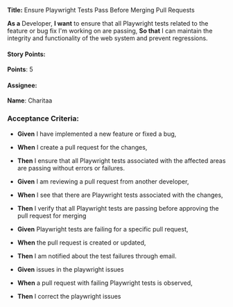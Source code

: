 **Title:** Ensure Playwright Tests Pass Before Merging Pull Requests

**As a** Developer,
**I want** to ensure that all Playwright tests related to the feature or bug fix I'm working on are passing,
**So that** I can maintain the integrity and functionality of the web system and prevent regressions.

#### Story Points:
**Points**: 5

#### Assignee:
**Name**: Charitaa

### Acceptance Criteria:
- **Given** I have implemented a new feature or fixed a bug,
- **When** I create a pull request for the changes,
- **Then** I ensure that all Playwright tests associated with the affected areas are passing without errors or failures.

- **Given** I am reviewing a pull request from another developer,
- **When** I see that there are Playwright tests associated with the changes,
- **Then** I verify that all Playwright tests are passing before approving the pull request for merging

- **Given** Playwright tests are failing for a specific pull request,
- **When** the pull request is created or updated,
- **Then** I am notified about the test failures through email.

- **Given** issues in  the playwright issues 
- **When** a pull request with failing Playwright tests is observed,
- **Then** I correct the playwright issues

